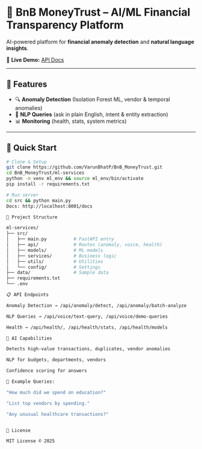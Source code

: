 # 🤖 BnB MoneyTrust – AI/ML Financial Transparency Platform  

AI-powered platform for **financial anomaly detection** and **natural language insights**.  

🔗 **Live Demo:** [API Docs](https://bnb-ai-ml-services.onrender.com/docs)  

---

## 🌟 Features  
- 🔍 **Anomaly Detection** (Isolation Forest ML, vendor & temporal anomalies)  
- 🎤 **NLP Queries** (ask in plain English, intent & entity extraction)  
- 📊 **Monitoring** (health, stats, system metrics)  

---

## 🚀 Quick Start  

```bash
# Clone & Setup
git clone https://github.com/VarunBhatP/BnB_MoneyTrust.git
cd BnB_MoneyTrust/ml-services
python -m venv ml_env && source ml_env/bin/activate
pip install -r requirements.txt

# Run server
cd src && python main.py
Docs: http://localhost:8001/docs

📂 Project Structure

ml-services/
├── src/
│   ├── main.py          # FastAPI entry
│   ├── api/             # Routes (anomaly, voice, health)
│   ├── models/          # ML models
│   ├── services/        # Business logic
│   ├── utils/           # Utilities
│   └── config/          # Settings
├── data/                # Sample data
├── requirements.txt
└── .env

📋 API Endpoints

Anomaly Detection → /api/anomaly/detect, /api/anomaly/batch-analyze

NLP Queries → /api/voice/text-query, /api/voice/demo-queries

Health → /api/health/, /api/health/stats, /api/health/models

🧠 AI Capabilities

Detects high-value transactions, duplicates, vendor anomalies

NLP for budgets, departments, vendors

Confidence scoring for answers

📌 Example Queries:

"How much did we spend on education?"

"List top vendors by spending."

"Any unusual healthcare transactions?"


📜 License

MIT License © 2025

